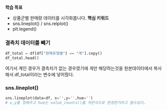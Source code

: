 **학습 목표**  
- 상품군별 판매량 데이터를 시각화봅니다.
**핵심 키워드**
- sns.lineplot() / sns.relplot()
- plt.legend()


### 결측치 데이터를 빼기
```python
df_total = df[df["판매유형별"] == "계"].copy()
df_total.head()
```
여기서 계인 경우가 결측치가 없는 경우였기에 게만 해당하는것을 원본데이터에서 복사해서 df_total이라는 변수에 넣어줬다.
### sns.lineplot() 
```python
sns.lineplot(data=df, x='',y='',hue='')
# x,y를 정해주고 hue는 value_counts()를 저런식으로 변경한거라고 할수있다.
```